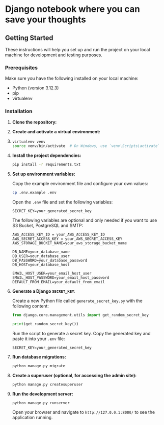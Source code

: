 # Django notebook where you can save your thoughts

## Getting Started

These instructions will help you set up and run the project on your local machine for development and testing purposes.

### Prerequisites

Make sure you have the following installed on your local machine:

- Python (version 3.12.3)
- pip
- virtualenv

### Installation

1. **Clone the repository:**

2. **Create and activate a virtual environment:**
3. ```bash
   virtualenv venv
   source venv/bin/activate  # On Windows, use `venv\Scripts\activate`
   ```

4. **Install the project dependencies:**

   ```bash
   pip install -r requirements.txt
   ```

5. **Set up environment variables:**

   Copy the example environment file and configure your own values:

   ```bash
   cp .env.example .env
   ```

   Open the `.env` file and set the following variables:

   ```plaintext
   SECRET_KEY=your_generated_secret_key
   ```

   The following variables are optional and only needed if you want to use S3 Bucket, PostgreSQL and SMTP:

   ```plaintext
   AWS_ACCESS_KEY_ID = your_AWS_ACCESS_KEY_ID
   AWS_SECRET_ACCESS_KEY = your_AWS_SECRET_ACCESS_KEY
   AWS_STORAGE_BUCKET_NAME=your_aws_storage_bucket_name

   DB_NAME=your_database_name
   DB_USER=your_database_user
   DB_PASSWORD=your_database_password
   DB_HOST=your_database_host

   EMAIL_HOST_USER=your_email_host_user
   EMAIL_HOST_PASSWORD=your_email_host_password
   DEFAULT_FROM_EMAIL=your_default_from_email

   ```

6. **Generate a Django `SECRET_KEY`:**

   Create a new Python file called `generate_secret_key.py` with the following content:

   ```python
   from django.core.management.utils import get_random_secret_key

   print(get_random_secret_key())
   ```

   Run the script to generate a secret key.
   Copy the generated key and paste it into your `.env` file:

   ```plaintext
   SECRET_KEY=your_generated_secret_key
   ```

7. **Run database migrations:**

   ```bash
   python manage.py migrate
   ```

8. **Create a superuser (optional, for accessing the admin site):**

   ```bash
   python manage.py createsuperuser
   ```

9. **Run the development server:**

   ```bash
   python manage.py runserver
   ```

   Open your browser and navigate to `http://127.0.0.1:8000/` to see the application running.
